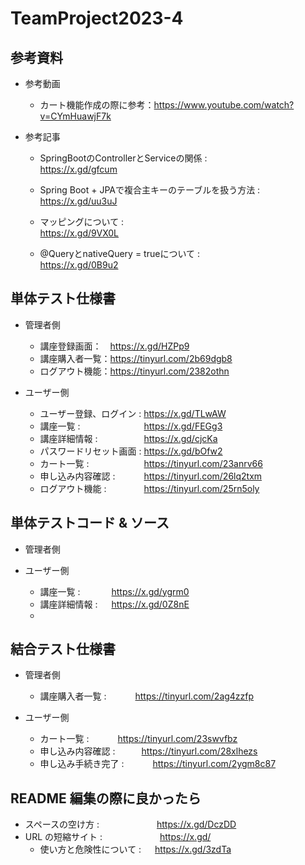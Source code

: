 # TeamProject2023-4
## 参考資料
- 参考動画

  - カート機能作成の際に参考：https://www.youtube.com/watch?v=CYmHuawjF7k

- 参考記事

  - SpringBootのControllerとServiceの関係 : &emsp;&emsp;&emsp;&emsp;&emsp;&emsp;&emsp;&ensp; https://x.gd/gfcum

  - Spring Boot + JPAで複合主キーのテーブルを扱う方法 : &emsp; https://x.gd/uu3uJ
  
  - マッピングについて : &emsp;&emsp;&emsp;&emsp;&emsp;&emsp;&emsp;&emsp;&emsp;&ensp;&emsp;&emsp;&emsp;&emsp;&emsp;&emsp;&ensp; https://x.gd/9VX0L

  - @QueryとnativeQuery = trueについて : &emsp;&emsp;&emsp;&emsp;&emsp;&emsp;&emsp;&ensp;&ensp; https://x.gd/0B9u2

## 単体テスト仕様書

- 管理者側
    - 講座登録画面：　https://x.gd/HZPp9
    - 講座購入者一覧：https://tinyurl.com/2b69dgb8
    - ログアウト機能：https://tinyurl.com/2382othn
  
- ユーザー側
    - ユーザー登録、ログイン : https://x.gd/TLwAW
    - 講座一覧 :&emsp;&emsp;&emsp;&emsp;&emsp;&emsp;&emsp; https://x.gd/FEGg3
    - 講座詳細情報 :&emsp;&emsp;&emsp;&emsp;&emsp; https://x.gd/cjcKa
    - パスワードリセット画面 : https://x.gd/bOfw2
    - カート一覧 :&emsp;&emsp;&emsp;&emsp;&emsp;&emsp; https://tinyurl.com/23anrv66
    - 申し込み内容確認 :&emsp;&emsp;&emsp; https://tinyurl.com/26lq2txm
    - ログアウト機能 :&emsp;&emsp;&emsp;&emsp; https://tinyurl.com/25rn5oly

## 単体テストコード & ソース

- 管理者側
  
- ユーザー側

  - 講座一覧 : &emsp;&emsp;&emsp; https://x.gd/ygrm0
  - 講座詳細情報 : &emsp; https://x.gd/0Z8nE
  - 
## 結合テスト仕様書

- 管理者側
    - 講座購入者一覧 :&emsp;&emsp;&emsp; https://tinyurl.com/2ag4zzfp
      
- ユーザー側
    - カート一覧 :&emsp;&emsp;&emsp; https://tinyurl.com/23swvfbz
    - 申し込み内容確認 :&emsp;&emsp;&emsp;https://tinyurl.com/28xlhezs
    - 申し込み手続き完了 :&emsp;&emsp;&emsp; https://tinyurl.com/2ygm8c87
    

## README 編集の際に良かったら

- スペースの空け方 : &emsp;&emsp;&emsp;&emsp;&emsp;&emsp; https://x.gd/DczDD
- URL の短縮サイト : &emsp;&emsp;&emsp;&emsp;&emsp;&emsp; https://x.gd/
  - 使い方と危険性について : &emsp; https://x.gd/3zdTa
